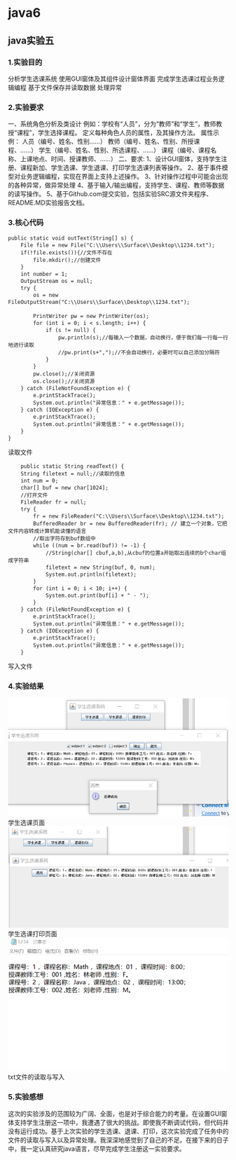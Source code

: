 # java6
## java实验五
### 1.实验目的
分析学生选课系统
使用GUI窗体及其组件设计窗体界面
完成学生选课过程业务逻辑编程
基于文件保存并读取数据
处理异常
### 2.实验要求
一、系统角色分析及类设计
例如：学校有“人员”，分为“教师”和“学生”，教师教授“课程”，学生选择课程。
定义每种角色人员的属性，及其操作方法。
属性示例：	人员（编号、姓名、性别……）
教师（编号、姓名、性别、所授课程、……）
			学生（编号、姓名、性别、所选课程、……）
			课程（编号、课程名称、上课地点、时间、授课教师、……）
二、要求:
1、设计GUI窗体，支持学生注册、课程新加、学生选课、学生退课、打印学生选课列表等操作。
2、基于事件模型对业务逻辑编程，实现在界面上支持上述操作。
3、针对操作过程中可能会出现的各种异常，做异常处理
4、基于输入/输出编程，支持学生、课程、教师等数据的读写操作。
5、基于Github.com提交实验，包括实验SRC源文件夹程序、README.MD实验报告文档。
### 3.核心代码
    public static void outText(String[] s) {
        File file = new File("C:\\Users\\Surface\\Desktop\\1234.txt");
        if(!file.exists()){//文件不存在
            file.mkdir();//创建文件
        }
        int number = 1;
        OutputStream os = null;
        try {
            os = new FileOutputStream("C:\\Users\\Surface\\Desktop\\1234.txt");

            PrintWriter pw = new PrintWriter(os);
            for (int i = 0; i < s.length; i++) {
                if (s != null) {
                    pw.println(s);//每输入一个数据，自动换行，便于我们每一行每一行地进行读取
                    //pw.print(s+",");//不会自动换行，必要时可以自己添加分隔符
                }
            }
            pw.close();//关闭资源
            os.close();//关闭资源
        } catch (FileNotFoundException e) {
            e.printStackTrace();
            System.out.println("异常信息：" + e.getMessage());
        } catch (IOException e) {
            e.printStackTrace();
            System.out.println("异常信息：" + e.getMessage());
        }
    }
读取文件

        public static String readText() {
        String filetext = null;//读取的信息
        int num = 0;
        char[] buf = new char[1024];
        //打开文件
        FileReader fr = null;
        try {
            fr = new FileReader("C:\\Users\\Surface\\Desktop\\1234.txt");
            BufferedReader br = new BufferedReader(fr); // 建立一个对象，它把文件内容转成计算机能读懂的语言
            //取出字符存到buf数组中
            while ((num = br.read(buf)) != -1) {
                //String(char[] cbuf,a,b),从cbuf的位置a开始取出连续的b个char组成字符串
                filetext = new String(buf, 0, num);
                System.out.println(filetext);
            }
            for (int i = 0; i < 10; i++) {
                System.out.print(buf[i] + " - ");
            }
        } catch (FileNotFoundException e) {
            e.printStackTrace();
            System.out.println("异常信息：" + e.getMessage());
        } catch (IOException e) {
            e.printStackTrace();
            System.out.println("异常信息：" + e.getMessage());
        }
写入文件
### 4.实验结果
![images](https://github.com/Linjieken/java6/blob/master/%E5%BE%AE%E4%BF%A1%E6%88%AA%E5%9B%BE_20191209001207.png)
学生选课页面
![images](https://github.com/Linjieken/java6/blob/master/%E5%BE%AE%E4%BF%A1%E5%9B%BE%E7%89%87_20191209001332.png)
学生选课打印页面
![images](https://github.com/Linjieken/java6/blob/master/%E5%BE%AE%E4%BF%A1%E6%88%AA%E5%9B%BE_20191209001233.png)
txt文件的读取与写入
### 5.实验感想
这次的实验涉及的范围较为广阔、全面，也是对于综合能力的考量。在设置GUI窗体支持学生注册这一项中，我遭遇了很大的挑战。即使我不断调试代码，但代码并没有运行成功。基于上次实验的学生选课、退课、打印，这次实验完成了任务中的文件的读取与写入以及异常处理。我深深地感觉到了自己的不足。在接下来的日子中，我一定认真研究java语言，尽早完成学生注册这一实验要求。
